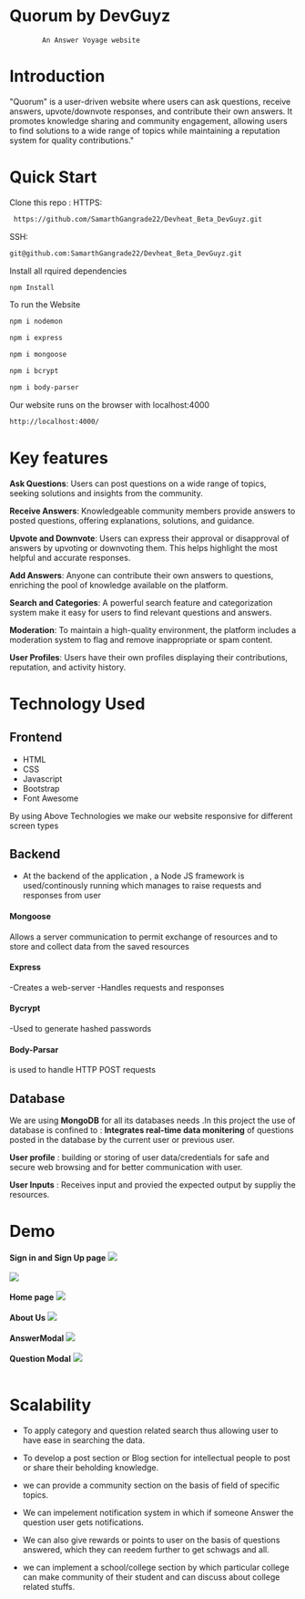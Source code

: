 
# Quorum by DevGuyz
            An Answer Voyage website

# Introduction

"Quorum" is a user-driven website where users can ask questions, receive answers, upvote/downvote responses, and contribute their own answers. It promotes knowledge sharing and community engagement, allowing users to find solutions to a wide range of topics while maintaining a reputation system for quality contributions."

# Quick Start

Clone this repo :
HTTPS:
 ```sh  
  https://github.com/SamarthGangrade22/Devheat_Beta_DevGuyz.git 
  ```
SSH:
 ```sh   
 git@github.com:SamarthGangrade22/Devheat_Beta_DevGuyz.git 
 ```

Install all rquired dependencies

```sh
npm Install
```
To run the Website
```sh
npm i nodemon
```
```sh
npm i express
```
```sh
npm i mongoose
```
```sh
npm i bcrypt
```
```sh 
npm i body-parser
```

Our website runs on the browser with localhost:4000

```sh 
http://localhost:4000/
```
# Key features

**Ask Questions**: Users can post questions on a wide range of topics, seeking solutions and insights from the community.

**Receive Answers**: Knowledgeable community members provide answers to posted questions, offering explanations, solutions, and guidance.

**Upvote and Downvote**: Users can express their approval or disapproval of answers by upvoting or downvoting them. This helps highlight the most helpful and accurate responses.

**Add Answers**: Anyone can contribute their own answers to questions, enriching the pool of knowledge available on the platform.

**Search and Categories**: A powerful search feature and categorization system make it easy for users to find relevant questions and answers.

**Moderation**: To maintain a high-quality environment, the platform includes a moderation system to flag and remove inappropriate or spam content.

**User Profiles**: Users have their own profiles displaying their contributions, reputation, and activity history.

# Technology Used

## Frontend
- HTML
- CSS
- Javascript
- Bootstrap
- Font Awesome

By using Above Technologies we make our website responsive for different screen types

## Backend
- At the backend of the application , a Node JS framework is used/continously running which manages to raise requests and responses from user

#### Mongoose
Allows a server communication to permit exchange of resources and to store and collect data from the saved resources

#### Express
-Creates a web-server
-Handles requests and responses

#### Bycrypt
-Used to generate hashed passwords

#### Body-Parsar
is used to handle HTTP POST requests

## Database
We are using **MongoDB** for all its databases needs .In this project the use of database is confined to :
**Integrates real-time data monitering** of questions posted in the database by the current user or previous user.

**User profile** : building or storing of user data/credentials for safe and secure web browsing  and for better communication with user.

**User Inputs** : Receives input and provied the expected output by suppliy the resources.

# Demo

**Sign in and Sign Up page**
![](./images/SignUp_page.png)<br><br>
![](./images/login_page.png)<br><br>
**Home page**
![](./images/homepage.png)<br><br>
**About Us**
![](./images/About_us.png)<br><br>
**AnswerModal**
![](./images/answer.png)<br><br>
**Question Modal**
![](./images/ask_page.png)<br><br>
# Scalability

- To apply category and question related search thus allowing user to have ease in searching the data.

- To develop a post section or Blog section for intellectual people to post or share their beholding knowledge.

- we can provide a community section on the basis of field of specific topics.

- We can impelement notification system in which if someone Answer the question user gets notifications.

- We can also give rewards or points to user on the basis of questions answered,  which they can reedem further to get schwags and all.

- we can implement a school/college section by which particular college can make community of their student and can discuss about college related stuffs.